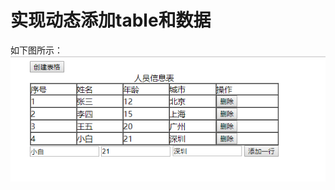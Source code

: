 # 实现动态添加table和数据
如下图所示：
![create_table](https://github.com/hannoch/demo/blob/master/JavaScript/create_table/table.png)
